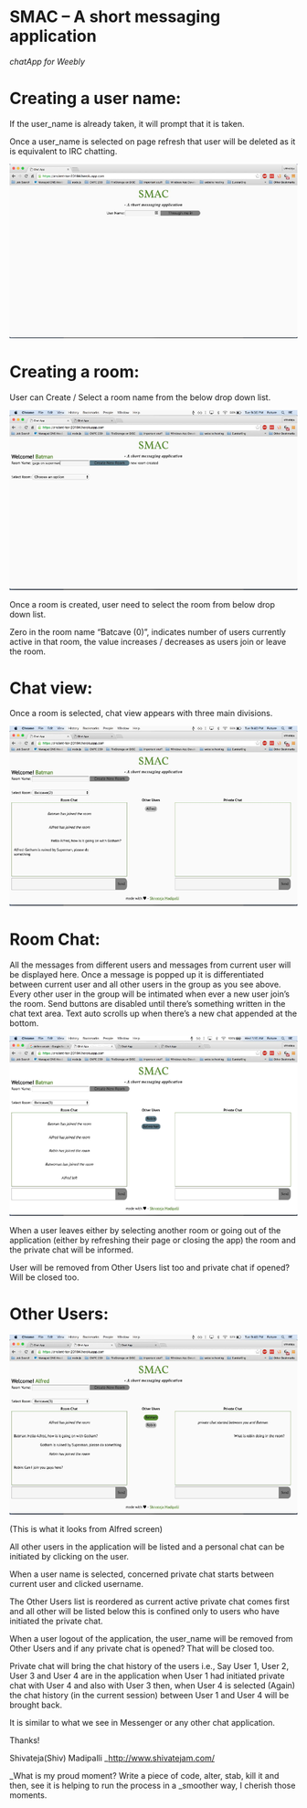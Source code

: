 # SMAC – A short messaging application
_chatApp for Weebly_

# Creating a user name: 

If the user_name is already taken, it will prompt that it is taken. 

Once a user_name is selected on page refresh that user will be deleted as it is equivalent to IRC chatting. 

![Alt text](/external_files/screenshots_smac/username.png?raw=true "UserName")

# Creating a room: 

User can Create / Select a room name from the below drop down list. 


![Alt text](/external_files/screenshots_smac/creating_a_room.png?raw=true "Creating a room")


Once a room is created, user need to select the room from below drop down list.

Zero in the room name “Batcave (0)”, indicates number of users currently active in that room, the value increases / decreases as users join or leave the room.

# Chat view: 

Once a room is selected, chat view appears with three main divisions. 



![Alt text](/external_files/screenshots_smac/chat_view.png?raw=true "Chat View")



# Room Chat:

All the messages from different users and messages from current user will be displayed here. 
Once a message is popped up it is differentiated between current user and all other users in the group as you see above. 
Every other user in the group will be intimated when ever a new user join’s the room. 
Send buttons are disabled until there’s something written in the chat text area. 
Text auto scrolls up when there’s a new chat appended at the bottom. 


![Alt text](/external_files/screenshots_smac/chat_view_2.png?raw=true "Chat View 2")



When a user leaves either by selecting another room or going out of the application (either by refreshing their page or closing the app) the room and the private chat will be informed. 

User will be removed from Other Users list too and private chat if opened? Will be closed too. 

# Other Users:



![Alt text](/external_files/screenshots_smac/other_users.png?raw=true "Other Users")


(This is what it looks from Alfred screen)

All other users in the application will be listed and a personal chat can be initiated by clicking on the user. 

When a user name is selected, concerned private chat starts between current user and clicked username. 

The Other Users list is reordered as current active private chat comes first and all other will be listed below this is confined only to users who have initiated the private chat. 

When a user logout of the application, the user_name will be removed from Other Users and if any private chat is opened? That will be closed too. 

Private chat will bring the chat history of the users i.e., 
Say User 1, User 2, User 3 and User 4 are in the application when User 1 had initiated private chat with User 4 and also with User 3 then, when User 4 is selected (Again) the chat history (in the current session) between User 1 and User 4 will be brought back. 

It is similar to what we see in Messenger or any other chat application. 


Thanks!

Shivateja(Shiv) Madipalli
_http://www.shivatejam.com/

_What is my proud moment? Write a piece of code, alter, stab, kill it and then, see it is helping to run the process in a _smoother way, I cherish those moments.
